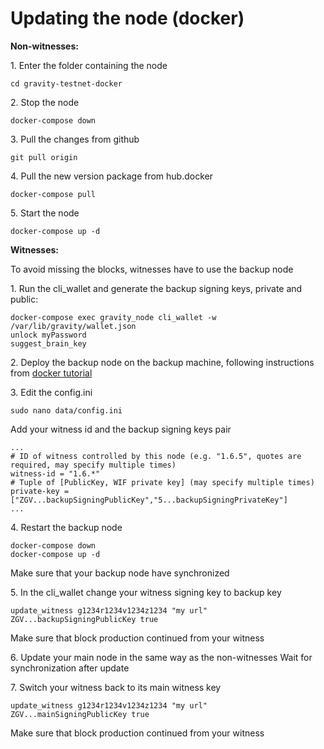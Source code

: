 # Updating the node (docker)

**Non-witnesses:**

1\. Enter the folder containing the node
```
cd gravity-testnet-docker
```

2\. Stop the node
```
docker-compose down
```

3\. Pull the changes from github
```
git pull origin
```

4\. Pull the new version package from hub.docker
```
docker-compose pull
```

5\. Start the node
```
docker-compose up -d
```


**Witnesses:**

To avoid missing the blocks, witnesses have to use the backup node

1\. Run the cli_wallet and generate the backup signing keys, private and public:
```
docker-compose exec gravity_node cli_wallet -w /var/lib/gravity/wallet.json
unlock myPassword
suggest_brain_key
```

2\. Deploy the backup node on the backup machine, following instructions from [docker tutorial](https://github.com/GravityProtocol/gravity-docs/blob/master/running%20node%20with%20docker.md)

3\. Edit the config.ini
```
sudo nano data/config.ini
```
Add your witness id and the backup signing keys pair
```
...
# ID of witness controlled by this node (e.g. "1.6.5", quotes are required, may specify multiple times)
witness-id = "1.6.*"
# Tuple of [PublicKey, WIF private key] (may specify multiple times)
private-key = ["ZGV...backupSigningPublicKey","5...backupSigningPrivateKey"]
...
```
4\. Restart the backup node
```
docker-compose down
docker-compose up -d
```
Make sure that your backup node have synchronized

5\. In the cli_wallet change your witness signing key to backup key
```
update_witness g1234r1234v1234z1234 "my url" ZGV...backupSigningPublicKey true
```
Make sure that block production continued from your witness

6\. Update your main node in the same way as the non-witnesses
Wait for synchronization after update

7\. Switch your witness back to its main witness key
```
update_witness g1234r1234v1234z1234 "my url" ZGV...mainSigningPublicKey true
```
Make sure that block production continued from your witness
